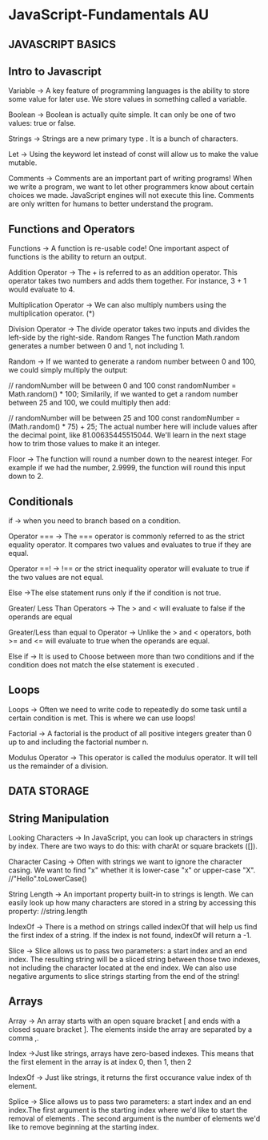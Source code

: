 # JavaScript-Fundamentals AU

## JAVASCRIPT BASICS

## Intro to Javascript
Variable -> A key feature of programming languages is the ability to store some value for later use. We store values in something called a variable.

Boolean -> Boolean is actually quite simple. It can only be one of two values: true or false.

Strings -> Strings are a new primary type . It is a bunch of characters.

Let -> Using the keyword let instead of const will allow us to make the value mutable.

Comments -> Comments are an important part of writing programs! When we write a program, we want to let other programmers know about certain choices we made. JavaScript engines will not execute this line. Comments are only written for humans to better understand the program.

## Functions and Operators
Functions -> A function is re-usable code! One important aspect of functions is the ability to return an output.

Addition Operator -> The + is referred to as an addition operator. This operator takes two numbers and adds them together. For instance, 3 + 1 would evaluate to 4.

Multiplication Operator -> We can also multiply numbers using the multiplication operator. (*)

Division Operator -> The divide operator takes two inputs and divides the left-side by the right-side.
Random Ranges
The function Math.random generates a number between 0 and 1, not including 1.

Random -> If we wanted to generate a random number between 0 and 100, we could simply multiply the output:

// randomNumber will be between 0 and 100
const randomNumber = Math.random() * 100;
Similarily, if we wanted to get a random number between 25 and 100, we could multiply then add:

// randomNumber will be between 25 and 100
const randomNumber = (Math.random() * 75) + 25;
The actual number here will include values after the decimal point, like 81.00635445515044. We'll learn in the next stage how to trim those values to make it an integer.


Floor -> The function will round a number down to the nearest integer. For example if we had the number, 2.9999, the function will round this input down to 2.

## Conditionals

if -> when you need to branch based on a condition.

Operator === -> The === operator is commonly referred to as the strict equality operator. It compares two values and evaluates to true if they are equal.

Operator ==! -> !== or the strict inequality operator will evaluate to true if the two values are not equal.

Else ->The else statement runs only if the if condition is not true.

Greater/ Less Than Operators -> The > and < will evaluate to false if the operands are equal

Greater/Less than equal to Operator -> Unlike the > and < operators, both >= and <= will evaluate to true when the operands are equal.

Else if -> It is used to Choose between more than two conditions and if the condition does not match the else statement is executed .

## Loops

Loops -> Often we need to write code to repeatedly do some task until a certain condition is met. This is where we can use loops!

Factorial -> A factorial is the product of all positive integers greater than 0 up to and including the factorial number n.

Modulus Operator -> This operator is called the modulus operator. It will tell us the remainder of a division.


## DATA STORAGE

## String Manipulation

Looking Characters -> In JavaScript, you can look up characters in strings by index. There are two ways to do this: with charAt or square brackets ([]).

Character Casing -> Often with strings we want to ignore the character casing. We want to find "x" whether it is lower-case "x" or upper-case "X".          //"Hello".toLowerCase() 

String Length -> An important property built-in to strings is length. We can easily look up how many characters are stored in a string by accessing this property:      //string.length 

IndexOf -> There is a method on strings called indexOf that will help us find the first index of a string. If the index is not found, indexOf will return a -1.

Slice -> Slice allows us to pass two parameters: a start index and an end index. The resulting string will be a sliced string between those two indexes, not including the character located at the end index. 
We can also use negative arguments to slice strings starting from the end of the string!

## Arrays

Array -> An array starts with an open square bracket [ and ends with a closed square bracket ]. The elements inside the array are separated by a comma ,.

Index ->Just like strings, arrays have zero-based indexes. This means that the first element in the array is at index 0, then 1, then 2

IndexOf -> Just like strings, it returns the first occurance value index of th element.

Splice -> Slice allows us to pass two parameters: a start index and an end index.The first argument is the starting index where we'd like to start the removal of elements . The second argument is the number of elements we'd like to remove beginning at the starting index. 
